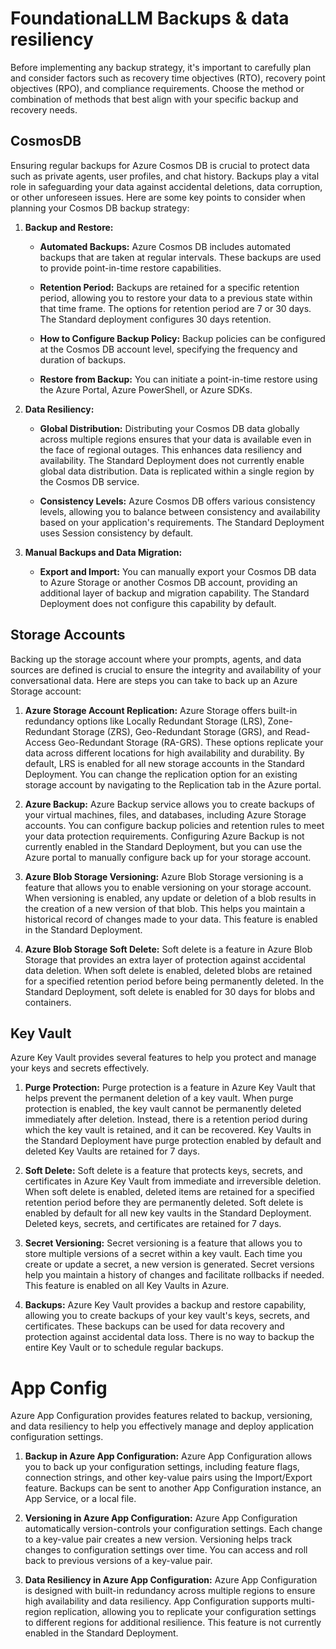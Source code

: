 # FoundationaLLM Backups & data resiliency

Before implementing any backup strategy, it's important to carefully plan and consider factors such as recovery time objectives (RTO), recovery point objectives (RPO), and compliance requirements. Choose the method or combination of methods that best align with your specific backup and recovery needs.

## CosmosDB

Ensuring regular backups for Azure Cosmos DB is crucial to protect data such as private agents, user profiles, and chat history. Backups play a vital role in safeguarding your data against accidental deletions, data corruption, or other unforeseen issues.  Here are some key points to consider when planning your Cosmos DB backup strategy:

1. **Backup and Restore:**

   - **Automated Backups:**
     Azure Cosmos DB includes automated backups that are taken at regular intervals. These backups are used to provide point-in-time restore capabilities.

   - **Retention Period:**
     Backups are retained for a specific retention period, allowing you to restore your data to a previous state within that time frame.  The options for retention period are 7 or 30 days.  The Standard deployment configures 30 days retention.

   - **How to Configure Backup Policy:**
     Backup policies can be configured at the Cosmos DB account level, specifying the frequency and duration of backups.

   - **Restore from Backup:**
     You can initiate a point-in-time restore using the Azure Portal, Azure PowerShell, or Azure SDKs.

2. **Data Resiliency:**

   - **Global Distribution:**
     Distributing your Cosmos DB data globally across multiple regions ensures that your data is available even in the face of regional outages. This enhances data resiliency and availability.  The Standard Deployment does not currently enable global data distribution.  Data is replicated within a single region by the Cosmos DB service.

   - **Consistency Levels:**
     Azure Cosmos DB offers various consistency levels, allowing you to balance between consistency and availability based on your application's requirements. The Standard Deployment uses Session consistency by default.

3. **Manual Backups and Data Migration:**

   - **Export and Import:**
     You can manually export your Cosmos DB data to Azure Storage or another Cosmos DB account, providing an additional layer of backup and migration capability.  The Standard Deployment does not configure this capability by default.

## Storage Accounts

Backing up the storage account where your prompts, agents, and data sources are defined is crucial to ensure the integrity and availability of your conversational data. Here are steps you can take to back up an Azure Storage account:

1. **Azure Storage Account Replication:**
   Azure Storage offers built-in redundancy options like Locally Redundant Storage (LRS), Zone-Redundant Storage (ZRS), Geo-Redundant Storage (GRS), and Read-Access Geo-Redundant Storage (RA-GRS). These options replicate your data across different locations for high availability and durability. By default, LRS is enabled for all new storage accounts in the Standard Deployment. You can change the replication option for an existing storage account by navigating to the Replication tab in the Azure portal.

2. **Azure Backup:**
   Azure Backup service allows you to create backups of your virtual machines, files, and databases, including Azure Storage accounts. You can configure backup policies and retention rules to meet your data protection requirements.  Configuring Azure Backup is not currently enabled in the Standard Deployment, but you can use the Azure portal to manually configure back up for your storage account.

3. **Azure Blob Storage Versioning:**
   Azure Blob Storage versioning is a feature that allows you to enable versioning on your storage account. When versioning is enabled, any update or deletion of a blob results in the creation of a new version of that blob. This helps you maintain a historical record of changes made to your data.  This feature is enabled in the Standard Deployment.

4. **Azure Blob Storage Soft Delete:**
   Soft delete is a feature in Azure Blob Storage that provides an extra layer of protection against accidental data deletion. When soft delete is enabled, deleted blobs are retained for a specified retention period before being permanently deleted.  In the Standard Deployment, soft delete is enabled for 30 days for blobs and containers.

## Key Vault

Azure Key Vault provides several features to help you protect and manage your keys and secrets effectively.

1. **Purge Protection:**
   Purge protection is a feature in Azure Key Vault that helps prevent the permanent deletion of a key vault. When purge protection is enabled, the key vault cannot be permanently deleted immediately after deletion. Instead, there is a retention period during which the key vault is retained, and it can be recovered. Key Vaults in the Standard Deployment have purge protection enabled by default and deleted Key Vaults are retained for 7 days.

1. **Soft Delete:**
   Soft delete is a feature that protects keys, secrets, and certificates in Azure Key Vault from immediate and irreversible deletion. When soft delete is enabled, deleted items are retained for a specified retention period before they are permanently deleted. Soft delete is enabled by default for all new key vaults in the Standard Deployment. Deleted keys, secrets, and certificates are retained for 7 days.

2. **Secret Versioning:**
   Secret versioning is a feature that allows you to store multiple versions of a secret within a key vault. Each time you create or update a secret, a new version is generated. Secret versions help you maintain a history of changes and facilitate rollbacks if needed. This feature is enabled on all Key Vaults in Azure.

1. **Backups:**
   Azure Key Vault provides a backup and restore capability, allowing you to create backups of your key vault's keys, secrets, and certificates. These backups can be used for data recovery and protection against accidental data loss. There is no way to backup the entire Key Vault or to schedule regular backups.

# App Config

Azure App Configuration provides features related to backup, versioning, and data resiliency to help you effectively manage and deploy application configuration settings.

1. **Backup in Azure App Configuration:**
   Azure App Configuration allows you to back up your configuration settings, including feature flags, connection strings, and other key-value pairs using the Import/Export feature.  Backups can be sent to another App Configuration instance, an App Service, or a local file.

2. **Versioning in Azure App Configuration:**
   Azure App Configuration automatically version-controls your configuration settings. Each change to a key-value pair creates a new version. Versioning helps track changes to configuration settings over time. You can access and roll back to previous versions of a key-value pair.

3. **Data Resiliency in Azure App Configuration:**
   Azure App Configuration is designed with built-in redundancy across multiple regions to ensure high availability and data resiliency. App Configuration supports multi-region replication, allowing you to replicate your configuration settings to different regions for additional resilience. This feature is not currently enabled in the Standard Deployment.
